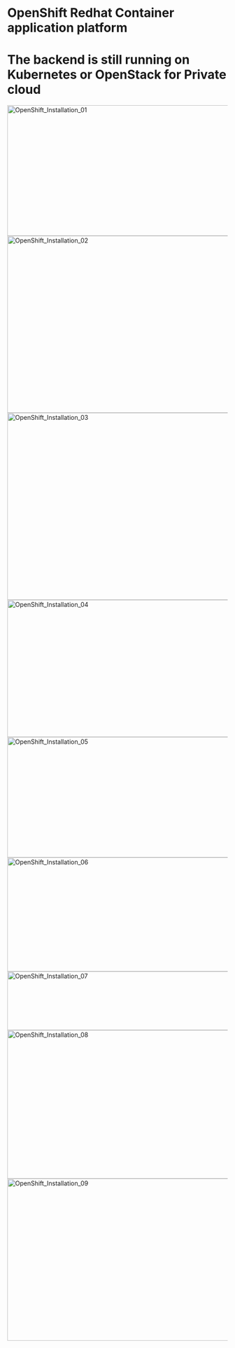 # OpenShift Redhat Container application platform #
# The backend is still running on Kubernetes or OpenStack for Private cloud #

<img width="902" height="298" alt="OpenShift_Installation_01" src="https://github.com/user-attachments/assets/5c34aee1-f142-458d-bf05-4737dfe747bc" />
<img width="901" height="404" alt="OpenShift_Installation_02" src="https://github.com/user-attachments/assets/e1923309-1e4a-4d6b-8bd2-fd3d99ee992f" />
<img width="902" height="427" alt="OpenShift_Installation_03" src="https://github.com/user-attachments/assets/cc26fd35-9b23-4c62-985d-79ccce4ecdef" />
<img width="906" height="313" alt="OpenShift_Installation_04" src="https://github.com/user-attachments/assets/a5bc338d-f13e-450d-b02b-127b0047b6a3" />
<img width="764" height="275" alt="OpenShift_Installation_05" src="https://github.com/user-attachments/assets/962025fe-f5d6-4046-9acf-1cc9fc6c7669" />
<img width="709" height="260" alt="OpenShift_Installation_06" src="https://github.com/user-attachments/assets/7241bd26-9ded-4b91-a435-683622c5fe4f" />
<img width="574" height="134" alt="OpenShift_Installation_07" src="https://github.com/user-attachments/assets/4095750d-8e80-4c04-8a35-8a152da843a4" />
<img width="777" height="339" alt="OpenShift_Installation_08" src="https://github.com/user-attachments/assets/7d6d78ba-d313-4876-9c63-90aeb1993271" />
<img width="893" height="370" alt="OpenShift_Installation_09" src="https://github.com/user-attachments/assets/00c37504-c26b-4240-8c6a-8b21f4fde043" />
